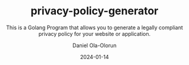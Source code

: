 ---
author: Daniel Ola-Olorun
categories:
- Golang
- Open Source
date: "2024-01-14"
draft: false
excerpt: The Privacy Policy Generator is a tool that helps you create a customized privacy policy for your website or app in a few minutes. You just need to answer some questions about your website or app, such as what personal data you collect, how you use it, who you share it with, and what rights your users have. The Privacy Policy Generator will then generate a privacy policy that complies with the specified relevant laws and regulations and matches your needs and preferences.
layout: single
links:
- icon: door-open
  icon_pack: fas
  name: Privacy Policy Generator
  url: https://buildprivacypolicy.com
- icon: github
  icon_pack: fab
  name: code
  url: https://github.com/Ola-Daniel/privacy-policy-generator
subtitle: This is a Golang Program that allows you to generate a legally compliant privacy policy for your website or application. 
tags:
- Golang
- Open Source
title: privacy-policy-generator
---